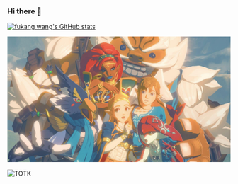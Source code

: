 ### Hi there 👋

[![fukang wang's GitHub stats](https://github-readme-stats.vercel.app/api?username=wfk007)](https://github.com/wfk007)

![WOTB](./zelda.jpeg)

![TOTK](https://github.com/wfk007/wfk007/assets/22289445/6e4d2cf8-6ec7-4af6-8637-8520ff52889b)
